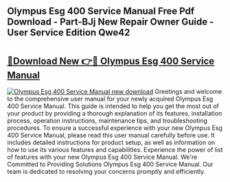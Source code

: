 ## Olympus Esg 400 Service Manual Free Pdf Download - Part-BJj New Repair Owner Guide - User Service Edition Qwe42

# <h2><a href="http://cf23863.oget.top/?id=Olympus+Esg+400+Service+Manual">🔗Download New 👉🔴 Olympus Esg 400 Service Manual</a></h2>

[![Olympus Esg 400 Service Manual new download](https://i.imgur.com/5g1atiW.png)](http://cf23863.oget.top/?id=Olympus+Esg+400+Service+Manual)
Greetings and welcome to the comprehensive user manual for your newly acquired Olympus Esg 400 Service Manual. This guide is intended to help you get the most out of your product by providing a thorough explanation of its features, installation process, operation instructions, maintenance tips, and troubleshooting procedures. To ensure a successful experience with your new Olympus Esg 400 Service Manual, please read this user manual carefully before use. It includes detailed instructions for product setup, as well as information on how to use its various features and capabilities. Experience the power of list of features with your new Olympus Esg 400 Service Manual. We're Committed to Providing Solutions Olympus Esg 400 Service Manual. Our team is dedicated to resolving your concerns promptly and efficiently.
